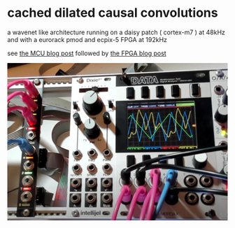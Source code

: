 # cached dilated causal convolutions

a wavenet like architecture running on a daisy patch ( cortex-m7 ) at 48kHz and with a eurorack pmod and ecpix-5 FPGA at 192kHz

see [the MCU blog post](http://matpalm.com/blog/wavenet_on_mcu/) followed by [the FPGA blog post](http://matpalm.com/blog/wavenet_on_fpga/)

![Wavenet running on a eurorack pmod and fpga](wavenet_fpga.png?raw=true)
